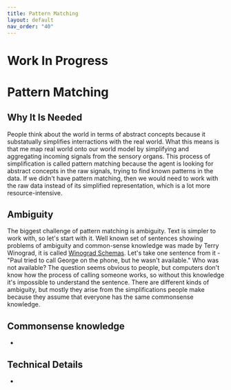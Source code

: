 ```yaml
---
title: Pattern Matching
layout: default
nav_order: "40"
---
```

# Work In Progress

# Pattern Matching

## Why It Is Needed
People think about the world in terms of abstract concepts because it substatually simplifies interractions with the real world. What this means is that me map real world onto our world model by simplifying and aggregating incoming signals from the sensory organs. 
This process of simplification is called pattern matching because the agent is looking for abstract concepts in the raw signals, trying to find known patterns in the data. If we didn't have pattern matching, then we would need to work with the raw data instead of its simplified representation, which is a lot more resource-intensive.

## Ambiguity
The biggest challenge of pattern matching is ambiguity. Text is simpler to work with, so let's start with it. 
Well known set of sentences showing problems of ambiguity and common-sense knowledge was made by Terry Winograd, it is called [Winograd Schemas](https://cs.nyu.edu/~davise/papers/WSOld.html). Let's take one sentence from it - "Paul tried to call George on the phone, but he wasn't available." Who was not available? The question seems obvious to people, but computers don't know how the process of calling someone works, so without this knowledge it's impossible to understand the sentence.
There are different kinds of ambiguity, but mostly they arise from the simplifications people make because they assume that everyone has the same commonsense knowledge.

## Commonsense knowledge
-

## Technical Details
-

